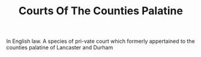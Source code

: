 ---
title: Courts Of The Counties Palatine
letter: C
permalink: "/definitions/bld-courts-of-the-counties-palatine.html"
body: In English law. A species of pri-vate court which formerly appertained to the
  counties palatine of Lancaster and Durham
published_at: '2018-07-07'
source: Black's Law Dictionary 2nd Ed (1910)
layout: post
---